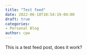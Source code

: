 ```yaml
---
title: "Test feed"
date: 2022-06-18T10:54:19-04:00
draft: true
categories:
- Personal Blog
author: cpw
---
```

This is a test feed post, does it work?


